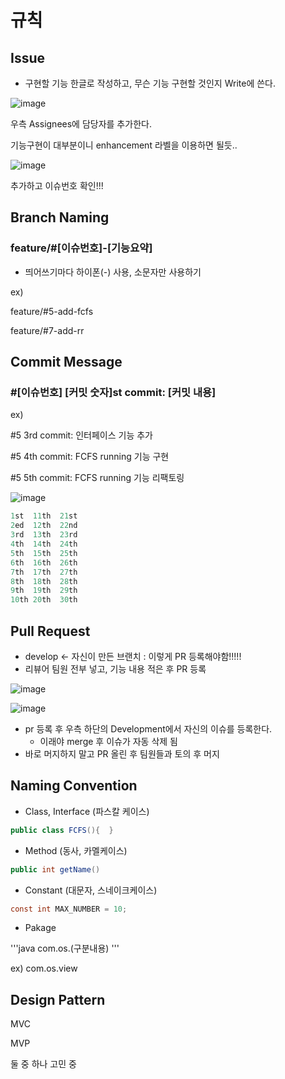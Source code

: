 # 규칙

## Issue

- 구현할 기능 한글로 작성하고, 무슨 기능 구현할 것인지 Write에 쓴다.

![image](https://user-images.githubusercontent.com/82709044/160164752-4ad82fac-0128-4a24-9b25-3b3399df10f6.png)

우측 Assignees에 담당자를 추가한다.

기능구현이 대부분이니 enhancement 라벨을 이용하면 될듯..

![image](https://user-images.githubusercontent.com/82709044/160164816-b5f97e31-7ca9-47d3-a81b-30268aae0da7.png)

추가하고 이슈번호 확인!!! 

## Branch Naming

### feature/#[이슈번호]-[기능요약]

- 띄어쓰기마다 하이폰(-) 사용, 소문자만 사용하기

ex)

feature/#5-add-fcfs

feature/#7-add-rr

## Commit Message

### #[이슈번호] [커밋 숫자]st commit: [커밋 내용]

ex) 

#5 3rd commit: 인터페이스 기능 추가

#5 4th commit: FCFS running 기능 구현

#5 5th commit: FCFS running 기능 리팩토링

![image](https://user-images.githubusercontent.com/82709044/160164910-26bc7652-c5c3-44e4-85e7-88c6755cb8f5.png)

```dart
1st  11th  21st
2ed  12th  22nd
3rd  13th  23rd
4th  14th  24th
5th  15th  25th
6th  16th  26th
7th  17th  27th
8th  18th  28th
9th  19th  29th
10th 20th  30th
```

## Pull Request

- develop ← 자신이 만든 브랜치  : 이렇게 PR 등록해야함!!!!!
- 리뷰어 팀원 전부 넣고, 기능 내용 적은 후 PR 등록

![image](https://user-images.githubusercontent.com/82709044/160165077-e6c0e342-4f26-4cfd-ab08-f9b3686c3fde.png)

![image](https://user-images.githubusercontent.com/82709044/160165127-a9677037-ad28-4a1d-b30c-f73b3cf5e6c0.png)
- pr 등록 후 우측 하단의 Development에서 자신의 이슈를 등록한다.
    - 이래야 merge 후 이슈가 자동 삭제 됨
- 바로 머지하지 말고 PR 올린 후 팀원들과 토의 후 머지

## Naming Convention

- Class, Interface (파스칼 케이스)

```java
public class FCFS(){  }
```

- Method (동사, 카멜케이스)

```java
public int getName()
```

- Constant (대문자, 스네이크케이스)

```java
const int MAX_NUMBER = 10;
```

- Pakage 

'''java
com.os.(구분내용)
'''

ex) com.os.view

## Design Pattern

MVC

MVP

둘 중 하나 고민 중
